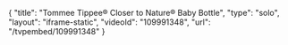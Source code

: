 {
    "title": "Tommee Tippee&reg; Closer to Nature&reg; Baby Bottle",
    "type": "solo",
    "layout": "iframe-static",
    "videoId": "109991348",
    "url": "\/tvpembed\/109991348"
}